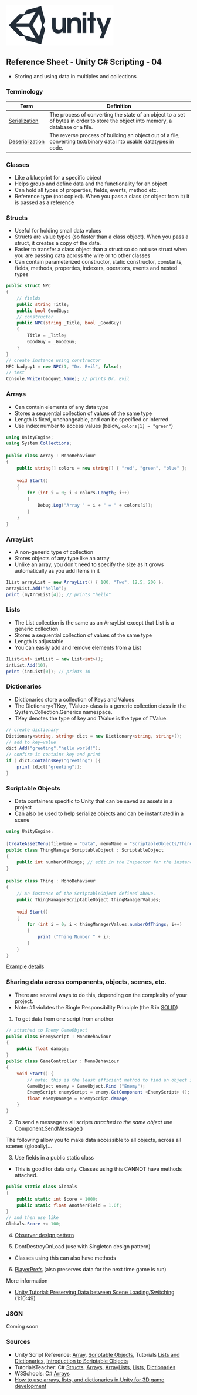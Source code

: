 

![unity logo](images/unity-logo-293w.png)

## Reference Sheet - Unity C# Scripting - 04

* Storing and using data in multiples and collections


### Terminology

Term | Definition
--- | ---
[Serialization](https://docs.unity3d.com/Manual/script-Serialization.html) | The process of converting the state of an object to a set of bytes in order to store the object into memory, a database or a file.
[Deserialization](https://www.gamasutra.com/blogs/VivekTank/20180731/323248/Introduction_to_Unity_Serialization_and_Game_Data.php) | The reverse process of building an object out of a file, converting text/binary data into usable datatypes in code.




### Classes

* Like a blueprint for a specific object
* Helps group and define data and the functionality for an object
* Can hold all types of properties, fields, events, method etc.
* Reference type (not copied). When you pass a class (or object from it) it is passed as a reference


### Structs

* Useful for holding small data values
* Structs are value types (so faster than a class object). When you pass a struct, it creates a copy of the data.
* Easier to transfer a class object than a struct so do not use struct when you are passing data across the wire or to other classes
* Can contain parameterized constructor, static constructor, constants, fields, methods, properties, indexers, operators, events and nested types

```C#
public struct NPC
{
    // fields
    public string Title;
    public bool GoodGuy;
    // constructor
    public NPC(string _Title, bool _GoodGuy)
    {
        Title = _Title;
        GoodGuy = _GoodGuy;
    }
}
// create instance using constructor
NPC badguy1 = new NPC(1, "Dr. Evil", false);
// test 
Console.Write(badguy1.Name); // prints Dr. Evil
```


### Arrays

* Can contain elements of any data type
* Stores a sequential collection of values of the same type
* Length is fixed, unchangeable, and can be specified or inferred
* Use index number to access values (below, `colors[1] = "green"`)

```C#
using UnityEngine;
using System.Collections;

public class Array : MonoBehaviour
{
    public string[] colors = new string[] { "red", "green", "blue" };

    void Start()
    {
        for (int i = 0; i < colors.Length; i++)
        {
            Debug.Log("Array " + i + " = " + colors[i]);
        }
    }
}
```


### ArrayList

* A non-generic type of collection
* Stores objects of any type like an array
* Unlike an array, you don't need to specify the size as it grows automatically as you add items in it

```C#
IList arrayList = new ArrayList() { 100, "Two", 12.5, 200 };
arrayList.Add("hello");
print (myArryList[4]); // prints "hello"
```


### Lists

* The List<T> collection is the same as an ArrayList except that List<T> is a generic collection
* Stores a sequential collection of values of the same type
* Length is adjustable
* You can easily add and remove elements from a List

```C#
IList<int> intList = new List<int>();
intList.Add(10);
print (intList[0]); // prints 10
```


### Dictionaries

* Dictionaries store a collection of Keys and Values
* The Dictionary<TKey, TValue> class is a generic collection class in the System.Collection.Generics namespace. 
* TKey denotes the type of key and TValue is the type of TValue.

```C#
// create dictionary
Dictionary<string, string> dict = new Dictionary<string, string>();
// add to key=value
dict.Add("greeting","hello world!");
// confirm it contains key and print
if ( dict.ContainsKey("greeting") ){
    print (dict["greeting"]);
}
```



### Scriptable Objects

* Data containers specific to Unity that can be saved as assets in a project
* Can also be used to help serialize objects and can be instantiated in a scene 

```C#
using UnityEngine;

[CreateAssetMenu(fileName = "Data", menuName = "ScriptableObjects/ThingManagerScriptableObject", order = 1)]
public class ThingManagerScriptableObject : ScriptableObject
{
    public int numberOfThings; // edit in the Inspector for the instance
}

public class Thing : MonoBehaviour
{
    // An instance of the ScriptableObject defined above.
    public ThingManagerScriptableObject thingManagerValues;

    void Start()
    {
        for (int i = 0; i < thingManagerValues.numberOfThings; i++)
        {
            print ("Thing Number " + i);
        }
    }
}
```
[Example details](https://docs.unity3d.com/Manual/class-ScriptableObject.html)





### Sharing data across components, objects, scenes, etc.

* There are several ways to do this, depending on the complexity of your project. 
* Note: #1 violates the Single Responsibility Principle (the S in [SOLID](https://en.wikipedia.org/wiki/SOLID))

1. To get data from one script from another
```C#
// attached to Enemy GameObject
public class EnemyScript : MonoBehaviour 
{
    public float damage;
}
public class GameController : MonoBehaviour 
{
    void Start() {
        // note: this is the least efficient method to find an object in the scene
        GameObject enemy = GameObject.Find ("Enemy");
        EnemyScript enemyScript = enemy.GetComponent <EnemyScript> ();
        float enemyDamage = enemyScript.damage;
    }
}
```


2. To send a message to all scripts *attached to the same object* use [Component.SendMessage()](https://docs.unity3d.com/ScriptReference/Component.SendMessage.html)


The following allow you to make data accessible to all objects, across all scenes (globally)...


3. Use fields in a public static class
* This is good for data only. Classes using this CANNOT have methods attached.
```c#
public static class Globals
{
    public static int Score = 1000;
    public static float AnotherField = 1.0f;    
}
// and then use like
Globals.Score += 100;
```


4. [Observer design pattern](https://docs.microsoft.com/en-us/dotnet/standard/events/observer-design-pattern?redirectedfrom=MSDN)

5. DontDestroyOnLoad (use with Singleton design pattern)
* Classes using this can also have methods

6. [PlayerPrefs](https://docs.unity3d.com/ScriptReference/PlayerPrefs.html) (also preserves data for the next time game is run)

More information
* [Unity Tutorial: Preserving Data between Scene Loading/Switching](https://www.youtube.com/watch?v=WchH-JCwVI8) (1:10:49)



### JSON

Coming soon




### Sources
* Unity Script Reference: [Array](https://docs.unity3d.com/ScriptReference/Array.html), [Scriptable Objects](https://docs.unity3d.com/Manual/class-ScriptableObject.html), Tutorials [Lists and Dictionaries](https://learn.unity.com/tutorial/lists-and-dictionaries), [Introduction to Scriptable Objects](https://learn.unity.com/tutorial/introduction-to-scriptable-objects)
* TutorialsTeacher: C# [Structs](https://www.tutorialsteacher.com/csharp/csharp-struct), [Arrays](https://www.tutorialsteacher.com/csharp/array-csharp), [ArrayLists](https://www.tutorialsteacher.com/csharp/csharp-arraylist), [Lists](https://www.tutorialsteacher.com/csharp/csharp-list), [Dictionaries](https://www.tutorialsteacher.com/csharp/csharp-dictionary)
* W3Schools: C# [Arrays](https://www.w3schools.com/cs/cs_arrays.asp)
* [How to use arrays, lists, and dictionaries in Unity for 3D game development](https://hub.packtpub.com/arrays-lists-dictionaries-unity-3d-game-development/)

